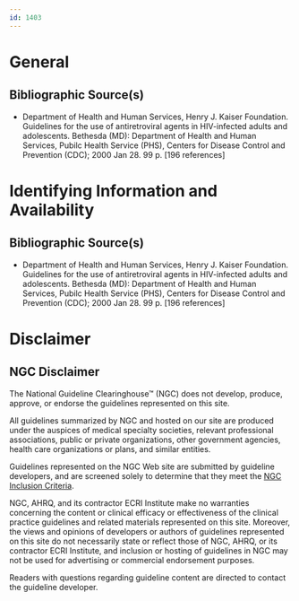 ```yaml
---
id: 1403
---
```


# General

## Bibliographic Source(s)

- Department of Health and Human Services, Henry J. Kaiser Foundation. Guidelines for the use of antiretroviral agents in HIV-infected adults and adolescents. Bethesda (MD): Department of Health and Human Services, Pubilc Health Service (PHS), Centers for Disease Control and Prevention (CDC); 2000 Jan 28. 99 p. [196 references]

# Identifying Information and Availability

## Bibliographic Source(s)

- Department of Health and Human Services, Henry J. Kaiser Foundation. Guidelines for the use of antiretroviral agents in HIV-infected adults and adolescents. Bethesda (MD): Department of Health and Human Services, Pubilc Health Service (PHS), Centers for Disease Control and Prevention (CDC); 2000 Jan 28. 99 p. [196 references]

# Disclaimer

## NGC Disclaimer

The National Guideline Clearinghouse™ (NGC) does not develop, produce, approve, or endorse the guidelines represented on this site.

All guidelines summarized by NGC and hosted on our site are produced under the auspices of medical specialty societies, relevant professional associations, public or private organizations, other government agencies, health care organizations or plans, and similar entities.

Guidelines represented on the NGC Web site are submitted by guideline developers, and are screened solely to determine that they meet the [NGC Inclusion Criteria](/help-and-about/summaries/inclusion-criteria).

NGC, AHRQ, and its contractor ECRI Institute make no warranties concerning the content or clinical efficacy or effectiveness of the clinical practice guidelines and related materials represented on this site. Moreover, the views and opinions of developers or authors of guidelines represented on this site do not necessarily state or reflect those of NGC, AHRQ, or its contractor ECRI Institute, and inclusion or hosting of guidelines in NGC may not be used for advertising or commercial endorsement purposes.

Readers with questions regarding guideline content are directed to contact the guideline developer.

